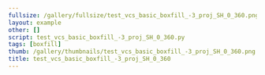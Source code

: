 ```yaml
---
fullsize: /gallery/fullsize/test_vcs_basic_boxfill_-3_proj_SH_0_360.png
layout: example
other: []
script: test_vcs_basic_boxfill_-3_proj_SH_0_360.py
tags: [boxfill]
thumb: /gallery/thumbnails/test_vcs_basic_boxfill_-3_proj_SH_0_360.png
title: test_vcs_basic_boxfill_-3_proj_SH_0_360
---
```

